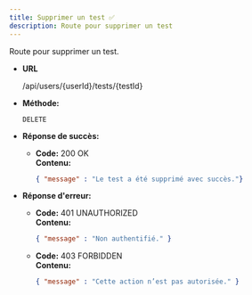 ```yaml
---
title: Supprimer un test ✅
description: Route pour supprimer un test
---
```


Route pour supprimer un test.

- **URL**

  /api/users/{userId}/tests/{testId}

- **Méthode:**

  `DELETE`

- **Réponse de succès:**

  - **Code:** 200 OK <br />
    **Contenu:**
    ```json
    { "message" : "Le test a été supprimé avec succès."}
    ```

- **Réponse d'erreur:**

  - **Code:** 401 UNAUTHORIZED <br />
    **Contenu:**
    ```json
    { "message" : "Non authentifié." }
    ```

  - **Code:** 403 FORBIDDEN <br />
    **Contenu:**
    ```json
    { "message" : "Cette action n’est pas autorisée." }
    ```
